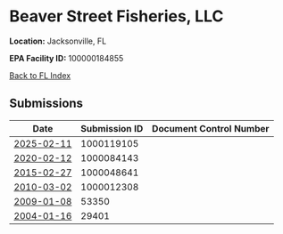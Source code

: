 # Beaver Street Fisheries, LLC 

**Location:** Jacksonville, FL

**EPA Facility ID:** 100000184855

[Back to FL Index](../../index.md)

## Submissions

| Date | Submission ID | Document Control Number |
|------|--------------|-------------------------|
| [2025-02-11](submissions/1000119105.md) | 1000119105 |  |
| [2020-02-12](submissions/1000084143.md) | 1000084143 |  |
| [2015-02-27](submissions/1000048641.md) | 1000048641 |  |
| [2010-03-02](submissions/1000012308.md) | 1000012308 |  |
| [2009-01-08](submissions/53350.md) | 53350 |  |
| [2004-01-16](submissions/29401.md) | 29401 |  |
